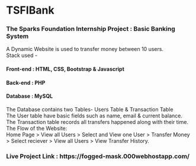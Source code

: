 # TSFIBank
<h3>The Sparks Foundation Internship Project : Basic Banking System</h3>
A Dynamic Website is used to transfer money between 10 users.<br>
Stack used -
<h4>Front-end : HTML, CSS, Bootstrap &amp; Javascript</h4>
<h4>Back-end : PHP</h4>
<h4>Database : MySQL</h4>
The Database contains two Tables- Users Table &amp; Transaction Table <br>
The User table have basic fields such as name, email &amp; current balance. <br>
The Transaction table records all transfers happened along with their time. <br>
The Flow of the Website: <br>
Home Page > View all Users > Select and View one User > Transfer Money > Select reciever > View all Users > View Transfer History.<br>
<h3>Live Project Link : https://fogged-mask.000webhostapp.com/</h3>
